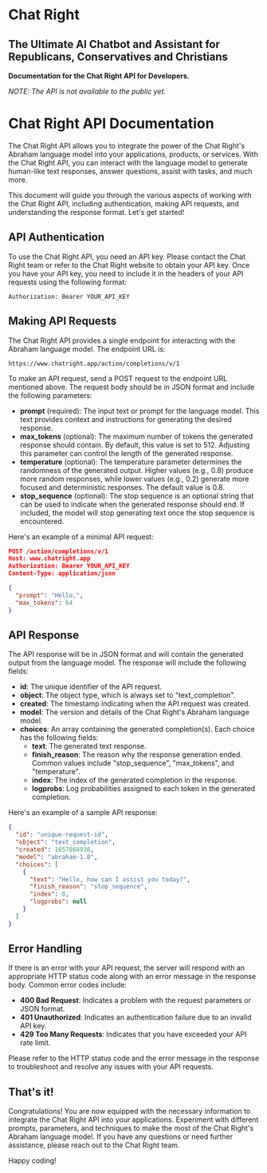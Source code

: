 # Chat Right
## The Ultimate AI Chatbot and Assistant for Republicans, Conservatives and Christians

**Documentation for the Chat Right API for Developers.** 

*NOTE: The API is not available to the public yet.*

# Chat Right API Documentation

The Chat Right API allows you to integrate the power of the Chat Right's Abraham language model into your applications, products, or services. With the Chat Right API, you can interact with the language model to generate human-like text responses, answer questions, assist with tasks, and much more.

This document will guide you through the various aspects of working with the Chat Right API, including authentication, making API requests, and understanding the response format. Let's get started!

## API Authentication

To use the Chat Right API, you need an API key. Please contact the Chat Right team or refer to the Chat Right website to obtain your API key. Once you have your API key, you need to include it in the headers of your API requests using the following format:

```
Authorization: Bearer YOUR_API_KEY
```

## Making API Requests

The Chat Right API provides a single endpoint for interacting with the Abraham language model. The endpoint URL is:

```
https://www.chatright.app/action/completions/v/1
```

To make an API request, send a POST request to the endpoint URL mentioned above. The request body should be in JSON format and include the following parameters:

- **prompt** (required): The input text or prompt for the language model. This text provides context and instructions for generating the desired response.
- **max_tokens** (optional): The maximum number of tokens the generated response should contain. By default, this value is set to 512. Adjusting this parameter can control the length of the generated response.
- **temperature** (optional): The temperature parameter determines the randomness of the generated output. Higher values (e.g., 0.8) produce more random responses, while lower values (e.g., 0.2) generate more focused and deterministic responses. The default value is 0.8.
- **stop_sequence** (optional): The stop sequence is an optional string that can be used to indicate when the generated response should end. If included, the model will stop generating text once the stop sequence is encountered.

Here's an example of a minimal API request:

```json
POST /action/completions/v/1
Host: www.chatright.app
Authorization: Bearer YOUR_API_KEY
Content-Type: application/json

{
  "prompt": "Hello,",
  "max_tokens": 64
}
```

## API Response

The API response will be in JSON format and will contain the generated output from the language model. The response will include the following fields:

- **id**: The unique identifier of the API request.
- **object**: The object type, which is always set to "text_completion".
- **created**: The timestamp indicating when the API request was created.
- **model**: The version and details of the Chat Right's Abraham language model.
- **choices**: An array containing the generated completion(s). Each choice has the following fields:
  - **text**: The generated text response.
  - **finish_reason**: The reason why the response generation ended. Common values include "stop_sequence", "max_tokens", and "temperature".
  - **index**: The index of the generated completion in the response.
  - **logprobs**: Log probabilities assigned to each token in the generated completion.

Here's an example of a sample API response:

```json
{
  "id": "unique-request-id",
  "object": "text_completion",
  "created": 1657864938,
  "model": "abraham-1.0",
  "choices": [
    {
      "text": "Hello, how can I assist you today?",
      "finish_reason": "stop_sequence",
      "index": 0,
      "logprobs": null
    }
  ]
}
```

## Error Handling

If there is an error with your API request, the server will respond with an appropriate HTTP status code along with an error message in the response body. Common error codes include:

- **400 Bad Request**: Indicates a problem with the request parameters or JSON format.
- **401 Unauthorized**: Indicates an authentication failure due to an invalid API key.
- **429 Too Many Requests**: Indicates that you have exceeded your API rate limit.

Please refer to the HTTP status code and the error message in the response to troubleshoot and resolve any issues with your API requests.

## That's it!

Congratulations! You are now equipped with the necessary information to integrate the Chat Right API into your applications. Experiment with different prompts, parameters, and techniques to make the most of the Chat Right's Abraham language model. If you have any questions or need further assistance, please reach out to the Chat Right team.

Happy coding!

